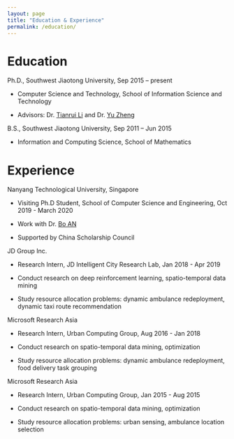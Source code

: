 ```yaml
---
layout: page
title: "Education & Experience"
permalink: /education/
---
```


# Education
Ph.D., Southwest Jiaotong University, Sep 2015 – present
* Computer Science and Technology, School of Information Science and Technology

* Advisors: Dr. [Tianrui Li](http://userweb.swjtu.edu.cn/Userweb/trli30/) and Dr. [Yu Zheng](http://urban-computing.com/yuzheng)

B.S., Southwest Jiaotong University, Sep 2011 – Jun 2015
* Information and Computing Science, School of Mathematics

# Experience
Nanyang Technological University, Singapore
* Visiting Ph.D Student, School of Computer Science and Engineering, Oct 2019 - March 2020

* Work with Dr. [Bo AN](https://www.ntu.edu.sg/home/boan/index.html/)

* Supported by China Scholarship Council

JD Group Inc.
* Research Intern, JD Intelligent City Research Lab, Jan 2018 - Apr 2019

* Conduct research on deep reinforcement learning, spatio-temporal data mining

* Study resource allocation problems: dynamic ambulance redeployment, dynamic taxi route recommendation

Microsoft Research Asia
* Research Intern, Urban Computing Group, Aug 2016 - Jan 2018

* Conduct research on spatio-temporal data mining, optimization

* Study resource allocation problems: dynamic ambulance redeployment, food delivery task grouping

Microsoft Research Asia
* Research Intern, Urban Computing Group, Jan 2015 - Aug 2015

* Conduct research on spatio-temporal data mining, optimization

* Study resource allocation problems: urban sensing, ambulance location selection